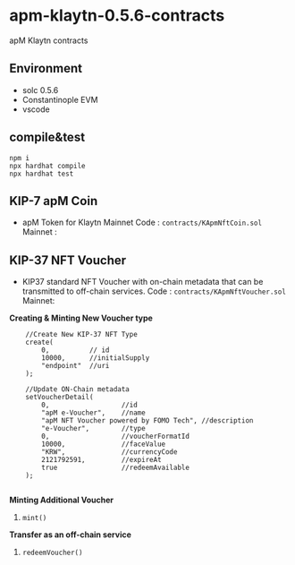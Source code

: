 # apm-klaytn-0.5.6-contracts
apM Klaytn contracts

## Environment
* solc 0.5.6
* Constantinople EVM
* vscode

## compile&test
```
npm i
npx hardhat compile
npx hardhat test
```

## KIP-7 apM Coin
* apM Token for Klaytn Mainnet
Code : `contracts/KApmNftCoin.sol`  
Mainnet :  


## KIP-37 NFT Voucher
* KIP37 standard NFT Voucher with on-chain metadata that can be transmitted to off-chain services.
Code : `contracts/KApmNftVoucher.sol`  
Mainnet:  


**Creating & Minting New Voucher type**
```
    //Create New KIP-37 NFT Type
    create(
        0,          // id
        10000,      //initialSupply
        "endpoint"  //uri
    );
        
    //Update ON-Chain metadata
    setVoucherDetail(    
        0,                  //id
        "apM e-Voucher",    //name
        "apM NFT Voucher powered by FOMO Tech", //description
        "e-Voucher",        //type
        0,                  //voucherFormatId
        10000,              //faceValue
        "KRW",              //currencyCode
        2121792591,         //expireAt
        true                //redeemAvailable
    );
      
```

**Minting Additional Voucher**
1. `mint()`

**Transfer as an off-chain service**
1. `redeemVoucher()`


